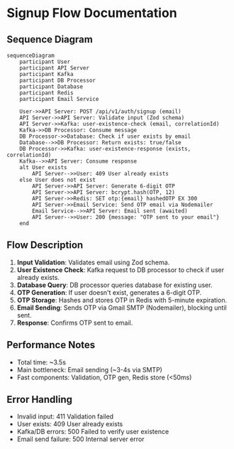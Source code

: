 # Signup Flow Documentation

## Sequence Diagram

```mermaid
sequenceDiagram
    participant User
    participant API Server
    participant Kafka
    participant DB Processor
    participant Database
    participant Redis
    participant Email Service

    User->>API Server: POST /api/v1/auth/signup (email)
    API Server->>API Server: Validate input (Zod schema)
    API Server->>Kafka: user-existence-check (email, correlationId)
    Kafka->>DB Processor: Consume message
    DB Processor->>Database: Check if user exists by email
    Database-->>DB Processor: Return exists: true/false
    DB Processor->>Kafka: user-existence-response (exists, correlationId)
    Kafka-->>API Server: Consume response
    alt User exists
        API Server-->>User: 409 User already exists
    else User does not exist
        API Server->>API Server: Generate 6-digit OTP
        API Server->>API Server: bcrypt.hash(OTP, 12)
        API Server->>Redis: SET otp:{email} hashedOTP EX 300
        API Server->>Email Service: Send OTP email via Nodemailer
        Email Service-->>API Server: Email sent (awaited)
        API Server-->>User: 200 {message: "OTP sent to your email"}
    end
```

## Flow Description

1. **Input Validation**: Validates email using Zod schema.
2. **User Existence Check**: Kafka request to DB processor to check if user already exists.
3. **Database Query**: DB processor queries database for existing user.
4. **OTP Generation**: If user doesn't exist, generates a 6-digit OTP.
5. **OTP Storage**: Hashes and stores OTP in Redis with 5-minute expiration.
6. **Email Sending**: Sends OTP via Gmail SMTP (Nodemailer), blocking until sent.
7. **Response**: Confirms OTP sent to email.

## Performance Notes

- Total time: ~3.5s
- Main bottleneck: Email sending (~3-4s via SMTP)
- Fast components: Validation, OTP gen, Redis store (<50ms)

## Error Handling

- Invalid input: 411 Validation failed
- User exists: 409 User already exists
- Kafka/DB errors: 500 Failed to verify user existence
- Email send failure: 500 Internal server error
